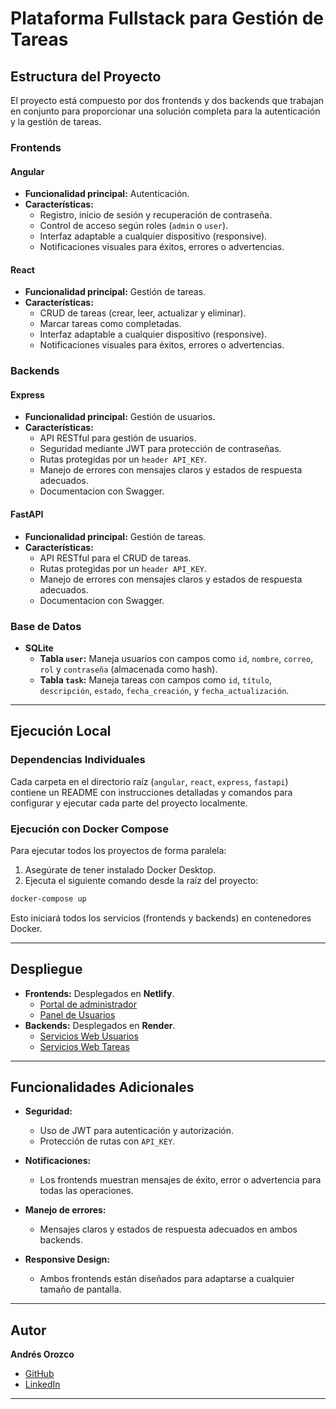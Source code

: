# Plataforma Fullstack para Gestión de Tareas

## Estructura del Proyecto

El proyecto está compuesto por dos frontends y dos backends que trabajan en conjunto para proporcionar una solución completa para la autenticación y la gestión de tareas.

### Frontends

#### **Angular**
- **Funcionalidad principal:** Autenticación.
- **Características:**
  - Registro, inicio de sesión y recuperación de contraseña.
  - Control de acceso según roles (`admin` o `user`).
  - Interfaz adaptable a cualquier dispositivo (responsive).
  - Notificaciones visuales para éxitos, errores o advertencias.

#### **React**
- **Funcionalidad principal:** Gestión de tareas.
- **Características:**
  - CRUD de tareas (crear, leer, actualizar y eliminar).
  - Marcar tareas como completadas.
  - Interfaz adaptable a cualquier dispositivo (responsive).
  - Notificaciones visuales para éxitos, errores o advertencias.

### Backends

#### **Express**
- **Funcionalidad principal:** Gestión de usuarios.
- **Características:**
  - API RESTful para gestión de usuarios.
  - Seguridad mediante JWT para protección de contraseñas.
  - Rutas protegidas por un `header API_KEY`.
  - Manejo de errores con mensajes claros y estados de respuesta adecuados.
  - Documentacion con Swagger.

#### **FastAPI**
- **Funcionalidad principal:** Gestión de tareas.
- **Características:**
  - API RESTful para el CRUD de tareas.
  - Rutas protegidas por un `header API_KEY`.
  - Manejo de errores con mensajes claros y estados de respuesta adecuados.
  - Documentacion con Swagger.

### Base de Datos
- **SQLite**
  - **Tabla `user`:** Maneja usuarios con campos como `id`, `nombre`, `correo`, `rol` y `contraseña` (almacenada como hash).
  - **Tabla `task`:** Maneja tareas con campos como `id`, `título`, `descripción`, `estado`, `fecha_creación`, y `fecha_actualización`.

---

## Ejecución Local

### Dependencias Individuales
Cada carpeta en el directorio raíz (`angular`, `react`, `express`, `fastapi`) contiene un README con instrucciones detalladas y comandos para configurar y ejecutar cada parte del proyecto localmente.

### Ejecución con Docker Compose
Para ejecutar todos los proyectos de forma paralela:
1. Asegúrate de tener instalado Docker Desktop.
2. Ejecuta el siguiente comando desde la raíz del proyecto:

```bash
docker-compose up
```

Esto iniciará todos los servicios (frontends y backends) en contenedores Docker.

---

## Despliegue

- **Frontends:** Desplegados en **Netlify**.
  - [Portal de administrador](https://incomparable-gumdrop-472cf6.netlify.app/)
  - [Panel de Usuarios](https://chimerical-licorice-644a23.netlify.app/)
- **Backends:** Desplegados en **Render**.
  - [Servicios Web Usuarios](https://fullstack-angular-react-fastapi-express-1.onrender.com/docs/)
  - [Servicios Web Tareas](https://fullstack-angular-react-fastapi-express.onrender.com/docs)

---

## Funcionalidades Adicionales

- **Seguridad:**
  - Uso de JWT para autenticación y autorización.
  - Protección de rutas con `API_KEY`.

- **Notificaciones:**
  - Los frontends muestran mensajes de éxito, error o advertencia para todas las operaciones.

- **Manejo de errores:**
  - Mensajes claros y estados de respuesta adecuados en ambos backends.

- **Responsive Design:**
  - Ambos frontends están diseñados para adaptarse a cualquier tamaño de pantalla.

---

## Autor

**Andrés Orozco**
- [GitHub](https://github.com/AndresOrozcoDev)
- [LinkedIn](https://www.linkedin.com/in/andresorozcodev/)

---
